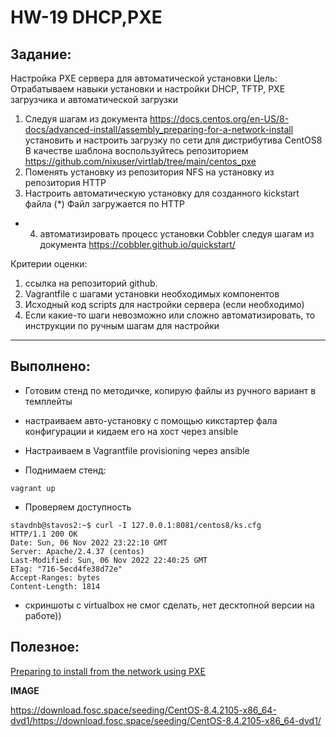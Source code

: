 # **HW-19 DHCP,PXE**


## **Задание:**
Настройка PXE сервера для автоматической установки
Цель: Отрабатываем навыки установки и настройки DHCP, TFTP, PXE загрузчика и автоматической загрузки
1. Следуя шагам из документа https://docs.centos.org/en-US/8-docs/advanced-install/assembly_preparing-for-a-network-install установить и настроить загрузку по сети для дистрибутива CentOS8
В качестве шаблона воспользуйтесь репозиторием https://github.com/nixuser/virtlab/tree/main/centos_pxe
2. Поменять установку из репозитория NFS на установку из репозитория HTTP
3. Настроить автоматическую установку для созданного kickstart файла (*) Файл загружается по HTTP
* 4. автоматизировать процесс установки Cobbler cледуя шагам из документа https://cobbler.github.io/quickstart/

Критерии оценки: 
1. ссылка на репозиторий github.
2. Vagrantfile с шагами установки необходимых компонентов
3. Исходный код scripts для настройки сервера (если необходимо)
4. Если какие-то шаги невозможно или сложно автоматизировать, то инструкции по ручным шагам для настройки

---

## **Выполнено:**
- Готовим стенд по методичке, копирую файлы из ручного вариант в темплейты

- настраиваем авто-установку с помощью кикстартер фала конфигурации и кидаем его на хост через ansible 

- Настраиваем в Vagrantfile provisioning через ansible 

- Поднимаем стенд:

```
vagrant up
```
- Проверяем доступность 

```
stavdnb@stavos2:~$ curl -I 127.0.0.1:8081/centos8/ks.cfg
HTTP/1.1 200 OK
Date: Sun, 06 Nov 2022 23:22:10 GMT
Server: Apache/2.4.37 (centos)
Last-Modified: Sun, 06 Nov 2022 22:40:25 GMT
ETag: "716-5ecd4fe38d72e"
Accept-Ranges: bytes
Content-Length: 1814
```
- скриншоты с virtualbox не смог сделать, нет десктопной версии на работе))

## **Полезное:**

[Preparing to install from the network using PXE](https://docs.centos.org/en-US/8-docs/advanced-install/assembly_preparing-for-a-network-install/)

**IMAGE**

https://download.fosc.space/seeding/CentOS-8.4.2105-x86_64-dvd1/https://download.fosc.space/seeding/CentOS-8.4.2105-x86_64-dvd1/
